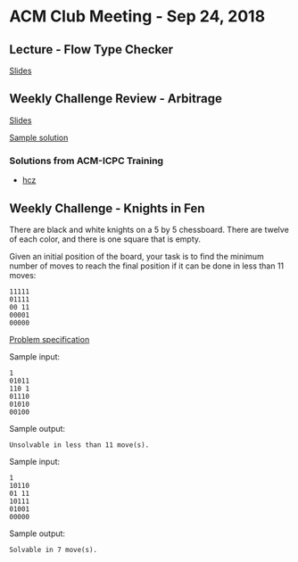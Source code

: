 ACM Club Meeting - Sep 24, 2018
===

Lecture - Flow Type Checker
---

[Slides](Flow-Type-Checker.pdf)

Weekly Challenge Review - Arbitrage
---

[Slides](Arbitrage.pptx)

[Sample solution](Arbitrage.java)

### Solutions from ACM-ICPC Training

* [hcz](https://github.com/buckeye-cn/ACM_ICPC_Materials/blob/master/solutions/kattis/ctu10/arbitrage_hcz.cpp)

Weekly Challenge - Knights in Fen
---

There are black and white knights on a 5 by 5 chessboard. There are twelve of each color, and there is one square that is empty.

Given an initial position of the board, your task is to find the minimum number of moves to reach the final position if it can be done in less than 11 moves:

```
11111
01111
00 11
00001
00000
```

[Problem specification](https://open.kattis.com/problems/knightsfen)

Sample input:

```
1
01011
110 1
01110
01010
00100
```

Sample output:

```
Unsolvable in less than 11 move(s).
```

Sample input:

```
1
10110
01 11
10111
01001
00000
```

Sample output:

```
Solvable in 7 move(s).
```
